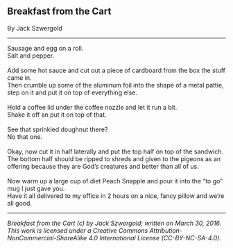 ## Breakfast from the Cart

By Jack Szwergold

***

Sausage and egg on a roll.<br />
Salt and pepper.<br />
<br />
Add some hot sauce and cut out a piece of cardboard from the box the stuff came in.<br />
Then crumble up some of the aluminum foil into the shape of a metal pattie, step on it and put it on top of everything else.<br />
<br />
Hold a coffee lid under the coffee nozzle and let it run a bit.<br />
Shake it off an put it on top of that.<br />
<br />
See that sprinkled doughnut there?<br />
No that one.<br />
<br />
Okay, now cut it in half laterally and put the top half on top of the sandwich.<br />
The bottom half should be ripped to shreds and given to the pigeons as an offering because they are God’s creatures and better than all of us.<br />
<br />
Now warm up a large cup of diet Peach Snapple and pour it into the “to go” mug I just gave you.<br />
Have it all delivered to my office in 2 hours on a nice, fancy pillow and we’re all good.

***

*Breakfast from the Cart (c) by Jack Szwergold; written on March 30, 2016. This work is licensed under a Creative Commons Attribution-NonCommercial-ShareAlike 4.0 International License (CC-BY-NC-SA-4.0).*